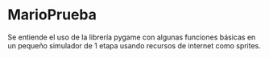 # MarioPrueba
Se entiende el uso de la librería pygame con algunas funciones básicas en un pequeño simulador de 1 etapa usando recursos de internet como sprites.
